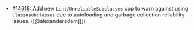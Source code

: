 * [#14618](https://github.com/rubocop/rubocop/issues/14618): Add new `Lint/UnreliableSubclasses` cop to warn against using `Class#subclasses` due to autoloading and garbage collection reliability issues. ([@alexanderadam][])
